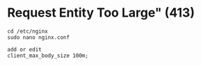 # Request Entity Too Large" (413)
````
cd /etc/nginx
sudo nano nginx.conf

add or edit
client_max_body_size 100m;
````